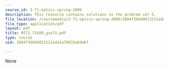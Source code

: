 ```yaml
---
course_id: 2-71-optics-spring-2009
description: This resource contains solutions to the problem set 5.
file_location: /coursemedia/2-71-optics-spring-2009/3684f36b69013131ada1a70933a6debf_MIT2_71S09_gsol5.pdf
file_type: application/pdf
layout: pdf
title: MIT2_71S09_gsol5.pdf
type: course
uid: 3684f36b69013131ada1a70933a6debf

---
```

None
